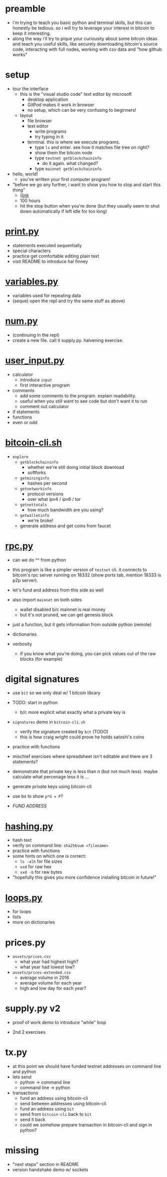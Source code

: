 # preamble

* i'm trying to teach you basic python and terminal skills, but this can honestly be tedious. so i will try to leverage your interest in bitcoin to keep it interesting.
* along the way i'll try to pique your curiousity about some bitcoin ideas and teach you useful skills, like securely downloading bitcoin's source code, interacting with full nodes, working with csv data and "how github works"

# setup

* tour the interface
    * this is the "visual studio code" text editor by microsoft
        * desktop application
        * GitPod makes it work in browser
        * no setup, which can be very confusing to beginners!
    * layout
        * file browser
        * text editor
            * write programs
            * try typing in it
        * terminal. this is where we execute programs.
            * type `ls` and enter. see how it matches file tree on right?
            * show them the bitcoin node
            * type `testnet getblockchaininfo`
                * do it again. what changed?
            * type `mainnet getblockchaininfo`
* hello, world!
    * you've written your first computer program!
* "before we go any further, i want to show you how to stop and start this thing"
    * ([link](https://gitpod.io/workspaces/)
    * 100 hours
    * hit the stop button when you're done (but they usually seem to shut down automatically if left idle for too long)

# [print.py](print.py)

* statements executed sequentially
* special characters
* practice get comfortable editing plain text
* visit README to introduce hal finney

# [variables.py](variables.py)

* variables used for repeating data
* (seque) open the repl and try the same stuff as above)

# [num.py](num.py)

* (continuing in the repl)
* create a new file. call it supply.py. halvening exercise.

# [user_input.py](user_input.py)

* calculator
    * introduce `input`
    * first interactive program
* comments
    * add some comments to the program. explain readability.
    * useful when you still want to see code but don't want it to run
    * comment out calculator
* if statements
* functions
* even or odd


# [bitcoin-cli.sh](bitcoin-cli.sh)

* `explore`
    * `getblockchaininfo`
        * whether we're still doing initial block download
        * softforks
    * `getmininginfo`
        * hashes per second
    * `getnetworkinfo`
        * protocol versions
        * over what ipv4 / ipv6 / tor
    * `getnettotals`
        * how much bandwidth are you using?
    * `getwalletinfo`
        * we're broke!
    * generate address and get coins from faucet

# [rpc.py](rpc.py)

* can we do ^^ from python
* this program is like a simpler version of `testnet` cli. it connects to bitcoin's rpc server running on 18332 (show ports tab, mention 18333 is p2p server). 
* let's fund and address from this side as well
* also import `mainnet` on both sides
    * wallet disabled b/c mainnet is real money
    * but it's not pruned, we can get genesis block

* just a function, but it gets information from outside python (remote)
* dictionaries
* verbosity
    * if you know what you're doing, you can pick values out of the raw blocks (for example)

# digital signatures

* use `bit` so we only deal w/ 1 bitcoin library
* TODO: start in python 
    * b/c more explicit what exactly what a private key is

* `signatures` demo in `bitcoin-cli.sh`
    * verify the signature created by `bit` (TODO)
    * this is how craig wright could prove he holds satoshi's coins
* practice with functions
* mischief exercises where spreadsheet isn't editable and there are 3 statements?
* demonstrate that private key is less than n (but not much less). maybe calculate what percenage less it is ...
* generate private keys using bitcoin-cli
* use bx to show `p*G = P`?
* *FUND ADDRESS*

# [hashing.py](hashing.py)

* hash text
* verify on command line: `sha256sum <filename>`
* practice with functions
* some hints on which one is correct:
    * `ls -alh` for file sizes
    * `xxd` for raw hex
    * `xxd -b` for raw bytes
* "hopefully this gives you more confidence installing bitcoin in future!"

# [loops.py](loops.py)

* for loops
* lists
* more on dictionaries

# prices.py

* `assets/prices.csv`
    * what year had highest high?
    * what year had lowest low?
* `assets/prices-extended.csv`
    * average volume in 2016
    * average volume for each year
    * high and low day for each year?

# supply.py v2

* proof of work demo to introduce "while" loop

* 2nd 2 exercises

# tx.py

* at this point we should have funded testnet addresses on command line and python
* lets send
    * python -> command line
    * command line -> python
* transactions
    * fund an address using bitcoin-cli
    * send between addresses using bitcoin-cli
    * fund an address using `bit`
    * send from `bitcoin-cli` back to `bit`
    * send it back
    * could we somehow prepare transaction in bitcoin-cli and sign in python?

# missing

* "next steps" section in README
* version handshake demo w/ sockets
